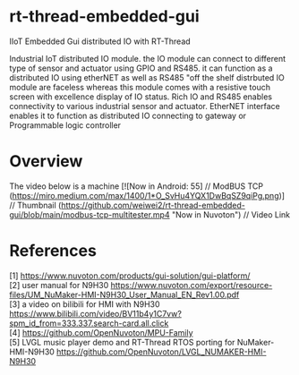 # rt-thread-embedded-gui
IIoT Embedded Gui distributed IO with RT-Thread

Industrial IoT distributed IO module. the IO module can connect to different type of sensor and actuator using GPIO and RS485. it can function as a distributed IO using etherNET as well as RS485
"off the shelf distrbuted IO module are faceless whereas this module comes with a resistive touch screen with excellence display of IO status. Rich IO and RS485 enables connectivity to various industrial sensor and actuator. EtherNET interface enables it to function as distributed IO connecting to gateway or Programmable logic controller

# Overview
The video below is a machine
[![Now in Android: 55]          // ModBUS TCP
(https://miro.medium.com/max/1400/1*O_SvHu4YQX1DwBqSZ9qiPg.png)] // Thumbnail
(https://github.com/weiwei2/rt-thread-embedded-gui/blob/main/modbus-tcp-multitester.mp4 "Now in Nuvoton")    // Video Link


# References
[1] https://www.nuvoton.com/products/gui-solution/gui-platform/   
[2] user manual for N9H30 https://www.nuvoton.com/export/resource-files/UM_NuMaker-HMI-N9H30_User_Manual_EN_Rev1.00.pdf   
[3] a video on bilibili for HMI with N9H30 https://www.bilibili.com/video/BV11b4y1C7vw?spm_id_from=333.337.search-card.all.click   
[4] https://github.com/OpenNuvoton/MPU-Family  
[5] LVGL music player demo and RT-Thread RTOS porting for NuMaker-HMI-N9H30 https://github.com/OpenNuvoton/LVGL_NUMAKER-HMI-N9H30

